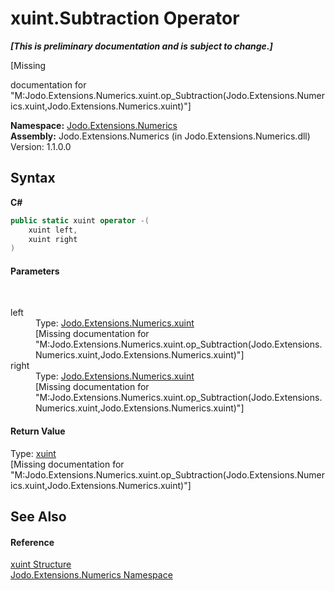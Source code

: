 # xuint.Subtraction Operator 
 _**\[This is preliminary documentation and is subject to change.\]**_

\[Missing <summary> documentation for "M:Jodo.Extensions.Numerics.xuint.op_Subtraction(Jodo.Extensions.Numerics.xuint,Jodo.Extensions.Numerics.xuint)"\]

**Namespace:**&nbsp;<a href="N_Jodo_Extensions_Numerics">Jodo.Extensions.Numerics</a><br />**Assembly:**&nbsp;Jodo.Extensions.Numerics (in Jodo.Extensions.Numerics.dll) Version: 1.1.0.0

## Syntax

**C#**<br />
``` C#
public static xuint operator -(
	xuint left,
	xuint right
)
```


#### Parameters
&nbsp;<dl><dt>left</dt><dd>Type: <a href="T_Jodo_Extensions_Numerics_xuint">Jodo.Extensions.Numerics.xuint</a><br />\[Missing <param name="left"/> documentation for "M:Jodo.Extensions.Numerics.xuint.op_Subtraction(Jodo.Extensions.Numerics.xuint,Jodo.Extensions.Numerics.xuint)"\]</dd><dt>right</dt><dd>Type: <a href="T_Jodo_Extensions_Numerics_xuint">Jodo.Extensions.Numerics.xuint</a><br />\[Missing <param name="right"/> documentation for "M:Jodo.Extensions.Numerics.xuint.op_Subtraction(Jodo.Extensions.Numerics.xuint,Jodo.Extensions.Numerics.xuint)"\]</dd></dl>

#### Return Value
Type: <a href="T_Jodo_Extensions_Numerics_xuint">xuint</a><br />\[Missing <returns> documentation for "M:Jodo.Extensions.Numerics.xuint.op_Subtraction(Jodo.Extensions.Numerics.xuint,Jodo.Extensions.Numerics.xuint)"\]

## See Also


#### Reference
<a href="T_Jodo_Extensions_Numerics_xuint">xuint Structure</a><br /><a href="N_Jodo_Extensions_Numerics">Jodo.Extensions.Numerics Namespace</a><br />